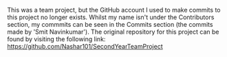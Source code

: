 This was a team project, but the GitHub account I used to make commits to this project no longer exists. Whilst my name isn't under the Contributors section, my commmits can be seen in the Commits section (the commits made by 'Smit Navinkumar').  The original repository for this project can be found by visiting the following link: https://github.com/Nashar101/SecondYearTeamProject
